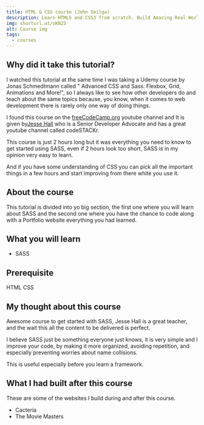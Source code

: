 ```yaml
---
title: HTML & CSS course (John Smilga)
description: Learn HTML5 and CSS3 from scratch.​ Build Amazing Real World Projects.
img: shorturl.at/oKN23
alt: Course img
tags:
  - courses
---
```


## Why did it take this tutorial?

I watched this tutorial at the same time I was taking a Udemy course by Jonas Schmedtmann called " Advanced CSS and Sass: Flexbox, Grid, Animations and More!", 
so I always like to see how other developers do and teach about the same topics because, you know, when it comes to web development there is rarely only one way of doing things.

I found this course on the [freeCodeCamp.org](https://www.youtube.com/channel/UC8butISFwT-Wl7EV0hUK0BQ) youtube channel and It is given by[Jesse Hall](https://www.codestackr.com/) who is a  Senior Developer Advocate and has a great youtube channel called codeSTACKr.

This course is just 2 hours long but it was everything you need to know to get started using SASS, even if 2 hours look too short, SASS is in my opinion very easy to learn.

And if you have some understanding of CSS you can pick all the important things in a few hours and start improving from there white you use it.

## About the course

This tutorial is divided into yo big section, the first one where you will learn about SASS and the second one where you have the chance to code along with a Portfolio website everything you had learned.

## What you will learn

- SASS

## Prerequisite

HTML
CSS

## My thought about this course

Awesome course to get started with SASS, Jesse Hall is a great teacher, and the wait this all the content to be delivered is perfect.

I believe SASS just be something everyone just knows, it is very simple and I improve your code, by making it more organized, avoiding repetition, and especially preventing worries about name collisions.

This is useful especially before you learn a framework.

## What I had built after this course

These are some of the websites I build during and after this course.

- <nuxt-link to="/projects/recv794Z6G53ssLKD">Cacteria </nuxt-link>
- <nuxt-link to="/projects/recChMGq86ezwi71A">The Movie Masters</nuxt-link>

